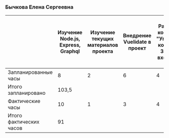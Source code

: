 ### Бычкова Елена Сергеевна

|                         | Изучение Node.js, Express, Graphql | Изучение текущих материалов проекта | Внедрение Vuelidate в проект | Разработка компонента "Управление командой - Заявки на вхождение" | Разработка бэкенда для подачи и обработки заявок на вхождение в команду | Разработка фронтенда для компонента "Редактирование настроек команды" | Разработка фронтенда компонента "Участники команды" | Разработка бэкенда для компонента "Участники команды" | Написание списка usecase | Фронтенд обработки заявок на вхождение в команду | Фронтенд компонента "Список команд у менеджера" | Разработка бэкенда для компонента "Список команд у менеджера" | Исправление ошибок в разрабатываемых компонентах | Бэкенд для редактирования команды | Доработка компонента "Список команд у менеджера" | Разработка компонента "Редактирование команды" | Комментирование кода | Разработка компонента Личной статистики | Сделать отклонение заявки | Сделать подтверждение удаления в модальном окне | Внедрение общего pop-up в свои компоненты | Верстка личного кабинета | Верстка компонента "Редактирование команд" | Исправить редактирование пользователя | Добавить loader в свои компоненты | Ежедневные встречи команды |
| ----------------------- | ---------------------------------- | ----------------------------------- | ---------------------------- | ----------------------------------------------------------------- | ----------------------------------------------------------------------- | --------------------------------------------------------------------- | --------------------------------------------------- | ----------------------------------------------------- | ------------------------ | ------------------------------------------------ | ----------------------------------------------- | ------------------------------------------------------------- | ------------------------------------------------ | --------------------------------- | ------------------------------------------------ | ---------------------------------------------- | -------------------- | --------------------------------------- | ------------------------- | ----------------------------------------------- | ----------------------------------------- | ------------------------ | ------------------------------------------ | ------------------------------------- | --------------------------------- | -------------------------- |
| Запланированные часы    | 8                                  | 2                                   | 6                            | 4                                                                 | 4                                                                       | 4                                                                     | 4                                                   | 4                                                     | 2                        | 3                                                | 4                                               | 2                                                             | 4                                                | 4                                 | 2                                                | 2                                              | 2                    | 8                                       | 2                         | 2                                               | 1                                         | 8                        | 2                                          | 4                                     | 0,5                               | 15                         |
| Итого запланировано     | 103,5                              |                                     |                              |                                                                   |                                                                         |                                                                       |                                                     |                                                       |                          |                                                  |                                                 |                                                               |                                                  |                                   |                                                  |                                                |                      |                                         |
| Фактические часы        | 10                                 | 1                                   | 3                            | 4                                                                 | 4                                                                       | 4                                                                     | 2                                                   | 4                                                     | 1                        | 2                                                | 2                                               | 2                                                             | 4                                                | 2                                 | 2                                                | 2                                              | 2                    | 6                                       | 2                         | 1                                               | 0,5                                       | 7                        | 2                                          | 6                                     | 0,5                               | 15                         |
| Итого фактических часов | 91                                 |                                     |                              |                                                                   |                                                                         |                                                                       |                                                     |                                                       |                          |                                                  |                                                 |                                                               |                                                  |                                   |                                                  |                                                |                      |
